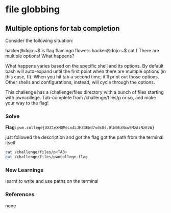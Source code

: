 # file globbing

## Multiple options for tab completion
Consider the following situation:

hacker@dojo:~$ ls
flag  flamingo  flowers
hacker@dojo:~$ cat f<TAB>
There are multiple options! What happens?

What happens varies based on the specific shell and its options. By default bash will auto-expand until the first point when there are multiple options (in this case, fl). When you hit tab a second time, it'll print out those options. Other shells and configurations, instead, will cycle through the options.

This challenge has a /challenge/files directory with a bunch of files starting with pwncollege. Tab-complete from /challenge/files/p or so, and make your way to the flag!

### Solve
**Flag:** `pwn.college{UXZ1eXMQMeLv4LJHZ3EWd7vds8s.0lN0EzNxwSMzAzNzEzW}`

just followed the description and got the flag
got the path from the terminal itself


```bash
cat /challenge/files/p<TAB>
cat /challenge/files/pwncollege-flag
```

### New Learnings
learnt to write and use paths on the terminal

### References 
none
